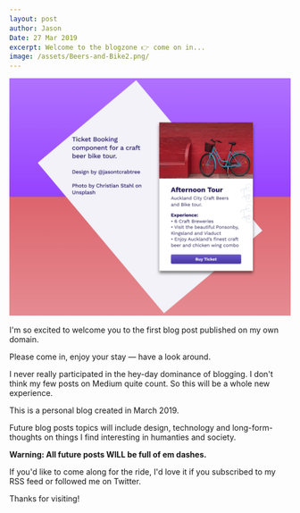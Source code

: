 ```yaml
---
layout: post
author: Jason
Date: 27 Mar 2019
excerpt: Welcome to the blogzone 👉 come on in...
image: /assets/Beers-and-Bike2.png/
---
```


<img class="heroImage" src="/assets/Beers-and-Bike2.png">

<!-- ![Kia Ora, Please Come in. Welcome to my first ever blog post!](/assets/Beers-and-Bike2.png#heroImage) -->

I'm so excited to welcome you to the first blog post published on my own domain.

Please come in, enjoy your stay — have a look around.

I never really participated in the hey-day dominance of blogging. I don't think my few posts on Medium quite count. So this will be a whole new experience.

This is a personal blog created in March 2019.

Future blog posts topics will include design, technology and long-form-thoughts on things I find interesting in humanties and society.

**Warning: All future posts WILL be full of em dashes.**

If you'd like to come along for the ride, I'd love it if you subscribed to my RSS feed or followed me on Twitter.

Thanks for visiting!
